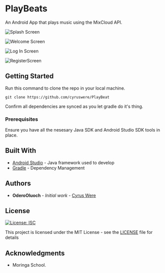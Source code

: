 # PlayBeats

An Android App that plays music using the MixCloud API.

![Splash Screen](images/splash.png)

![Welcome Screen](images/welcome.png)

![Log In Screen](images/signup.png)

![RegisterScreen](images/signup.png)


## Getting Started

Run this command to clone the repo in your local machine. 

```
git clone https://github.com/cyruswere/PlayBeat
```
Confirm all dependencies are synced as you let gradle do it's thing.


### Prerequisites

Ensure you have all the nesesary Java SDK and Android Studio SDK tools in place.


## Built With

* [Android Studio](https://developer.android.com/) - Java framework used to develop
* [Gradle](https://gradle.org/) - Dependency Management



## Authors

* **OderoOluoch** - *Initial work* - [Cyrus Were](https://github.com/cyruswere)



## License
[![License: ISC](https://img.shields.io/badge/License-ISC-yellow.svg)](/LICENSE)

This project is licensed under the MIT License - see the [LICENSE](LICENSE) file for details

## Acknowledgments

* Moringa School.